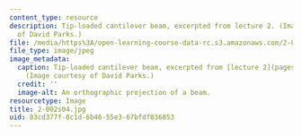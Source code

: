 ```yaml
---
content_type: resource
description: Tip-loaded cantilever beam, excerpted from lecture 2. (Image courtesy
  of David Parks.)
file: /media/https%3A/open-learning-course-data-rc.s3.amazonaws.com/2-002-mechanics-and-materials-ii-spring-2004/83cd377f8c1d6b4655e367bfdf036853_2-002s04.jpg
file_type: image/jpeg
image_metadata:
  caption: Tip-loaded cantilever beam, excerpted from [lecture 2](pages/lecture-notes).
    (Image courtesy of David Parks.)
  credit: ''
  image-alt: An orthographic projection of a beam.
resourcetype: Image
title: 2-002s04.jpg
uid: 83cd377f-8c1d-6b46-55e3-67bfdf036853
---
```

